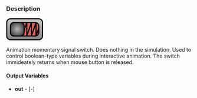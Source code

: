 ### Description
![SignalAnimationMomentarySwitch picture](SignalAnimationMomentarySwitch.svg)

Animation momentary signal switch. Does nothing in the simulation. Used to control boolean-type variables during interactive animation. The switch immideately returns when mouse button is released.

#### Output Variables
* **out** -  [-]
